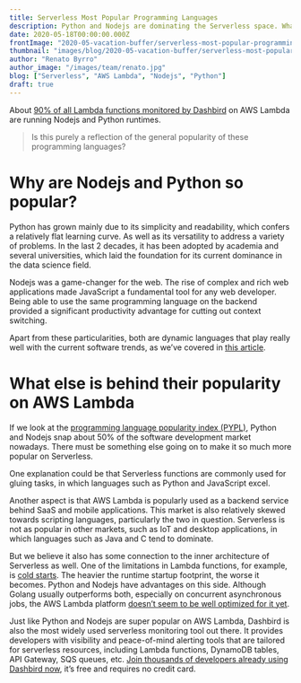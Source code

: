 ```yaml
---
title: Serverless Most Popular Programming Languages
description: Python and Nodejs are dominating the Serverless space. What is behind this trend?
date: 2020-05-18T00:00:00.000Z
frontImage: "2020-05-vacation-buffer/serverless-most-popular-programming-languages.png"
thumbnail: "images/blog/2020-05-vacation-buffer/serverless-most-popular-programming-languages.png"
author: "Renato Byrro"
author_image: "/images/team/renato.jpg"
blog: ["Serverless", "AWS Lambda", "Nodejs", "Python"]
draft: true
---
```


About [90% of all Lambda functions monitored by Dashbird](https://dashbird.io/blog/state-of-lambda-functions-2019/#ok-pretty-cool-but-what-about-their-runtime) on AWS Lambda are running Nodejs and Python runtimes.

> Is this purely a reflection of the general popularity of these programming languages?


# Why are Nodejs and Python so popular?

Python has grown mainly due to its simplicity and readability, which confers a relatively flat learning curve. As well as its versatility to address a variety of problems. In the last 2 decades, it has been adopted by academia and several universities, which laid the foundation for its current dominance in the data science field.

Nodejs was a game-changer for the web. The rise of complex and rich web applications made JavaScript a fundamental tool for any web developer. Being able to use the same programming language on the backend provided a significant productivity advantage for cutting out context switching.

Apart from these particularities, both are dynamic languages that play really well with the current software trends, as we’ve covered in [this article](https://jaxenter.com/serverless-nutella-171333.html).


# What else is behind their popularity on AWS Lambda

If we look at the [programming language popularity index (PYPL)](http://pypl.github.io/PYPL.html), Python and Nodejs snap about 50% of the software development market nowadays. There must be something else going on to make it so much more popular on Serverless.

One explanation could be that Serverless functions are commonly used for gluing tasks, in which languages such as Python and JavaScript excel.

Another aspect is that AWS Lambda is popularly used as a backend service behind SaaS and mobile applications. This market is also relatively skewed towards scripting languages, particularly the two in question. Serverless is not as popular in other markets, such as IoT and desktop applications, in which languages such as Java and C tend to dominate.

But we believe it also has some connection to the inner architecture of Serverless as well. One of the limitations in Lambda functions, for example, is [cold starts](https://dashbird.io/knowledge-base/aws-lambda/cold-starts/). The heavier the runtime startup footprint, the worse it becomes. Python and Nodejs have advantages on this side. Although Golang usually outperforms both, especially on concurrent asynchronous jobs, the AWS Lambda platform [doesn’t seem to be well optimized for it yet](https://read.acloud.guru/comparing-aws-lambda-performance-of-node-js-python-java-c-and-go-29c1163c2581).

Just like Python and Nodejs are super popular on AWS Lambda, Dashbird is also the most widely used serverless monitoring tool out there. It provides developers with visibility and peace-of-mind alerting tools that are tailored for serverless resources, including Lambda functions, DynamoDB tables, API Gateway, SQS queues, etc. [Join thousands of developers already using Dashbird now](https://dashbird.io/#register), it’s free and requires no credit card.
